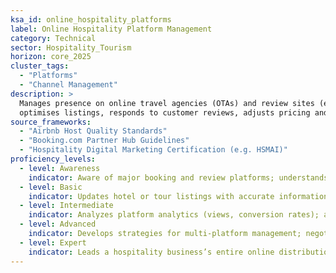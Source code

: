 ```yaml
---  
ksa_id: online_hospitality_platforms  
label: Online Hospitality Platform Management  
category: Technical  
sector: Hospitality_Tourism  
horizon: core_2025  
cluster_tags:
  - "Platforms"
  - "Channel Management"
description: >  
  Manages presence on online travel agencies (OTAs) and review sites (e.g. Expedia, Airbnb, TripAdvisor);  
  optimises listings, responds to customer reviews, adjusts pricing and promotions based on platform analytics to maximize visibility and bookings.  
source_frameworks:
  - "Airbnb Host Quality Standards"
  - "Booking.com Partner Hub Guidelines" 
  - "Hospitality Digital Marketing Certification (e.g. HSMAI)"  
proficiency_levels:  
  - level: Awareness  
    indicator: Aware of major booking and review platforms; understands that online reputation impacts bookings.  
  - level: Basic  
    indicator: Updates hotel or tour listings with accurate information and photos; responds politely to simple online reviews or inquiries following guidelines.  
  - level: Intermediate  
    indicator: Analyzes platform analytics (views, conversion rates); adjusts rates or promotions; responds to reviews in a professional, personalized manner to improve ratings.  
  - level: Advanced  
    indicator: Develops strategies for multi-platform management; negotiates better placement or deals with OTAs; uses digital marketing tactics (SEO for listings, targeted ads) to drive traffic.  
  - level: Expert  
    indicator: Leads a hospitality business’s entire online distribution and reputation strategy; integrates channel management software; mentors staff on digital customer engagement, aligning with industry certifications (e.g. HSMAI).  
---  
```

